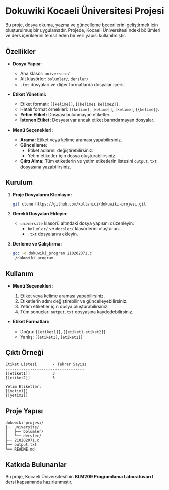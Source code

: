 # Dokuwiki Kocaeli Üniversitesi Projesi

Bu proje, dosya okuma, yazma ve güncelleme becerilerini geliştirmek için oluşturulmuş bir uygulamadır. Projede, Kocaeli Üniversitesi'ndeki bölümleri ve ders içeriklerini temsil eden bir veri yapısı kullanılmıştır.

## Özellikler

- **Dosya Yapısı:**
  - Ana klasör: `universite/`
  - Alt klasörler: `bolumler/`, `dersler/`
  - `.txt` dosyaları ve diğer formatlarda dosyalar içerir.
  
- **Etiket Yönetimi:**
  - Etiket formatı: `[[kelime]]`, `[[kelime1 kelime2]]`.
  - Hatalı format örnekleri: `[[kelime]`, `[kelime]]`, `[kelime]`, `{{kelime}}`.
  - **Yetim Etiket:** Dosyası bulunmayan etiketler.
  - **İstenen Etiket:** Dosyası var ancak etiket barındırmayan dosyalar.

- **Menü Seçenekleri:**
  - **Arama:** Etiket veya kelime araması yapabilirsiniz.
  - **Güncelleme:**
    - Etiket adlarını değiştirebilirsiniz.
    - Yetim etiketler için dosya oluşturabilirsiniz.
  - **Çıktı Alma:** Tüm etiketlerin ve yetim etiketlerin listesini `output.txt` dosyasına yazabilirsiniz.

## Kurulum

1. **Proje Dosyalarını Klonlayın:**

   ```bash
   git clone https://github.com/kullanici/dokuwiki-projesi.git
   ```

2. **Gerekli Dosyaları Ekleyin:**
   - `universite` klasörü altındaki dosya yapısını düzenleyin:
     - `bolumler/` ve `dersler/` klasörlerini oluşturun.
     - `.txt` dosyalarını ekleyin.

3. **Derleme ve Çalıştırma:**

   ```bash
   gcc -o dokuwiki_program 210202071.c
   ./dokuwiki_program
   ```

## Kullanım

- **Menü Seçenekleri:**
  1. Etiket veya kelime araması yapabilirsiniz.
  2. Etiketlerin adını değiştirebilir ve güncelleyebilirsiniz.
  3. Yetim etiketler için dosya oluşturabilirsiniz.
  4. Tüm sonuçları `output.txt` dosyasına kaydedebilirsiniz.

- **Etiket Formatları:**
  - Doğru: `[[etiket1]]`, `[[etiket1 etiket2]]`
  - Yanlış: `[[etiket1]`, `[etiket1]]`

## Çıktı Örneği

```plaintext
Etiket Listesi       - Tekrar Sayısı
-----------------------------------
[[etiket1]]          3
[[etiket2]]          5

Yetim Etiketler:
[[yetim1]]
[[yetim2]]
```

## Proje Yapısı

```
dokuwiki-projesi/
├── universite/
│   ├── bolumler/
│   └── dersler/
├── 210202071.c
├── output.txt
└── README.md
```

## Katkıda Bulunanlar

Bu proje, Kocaeli Üniversitesi'nin **BLM209 Programlama Laboratuvarı I** dersi kapsamında hazırlanmıştır.


